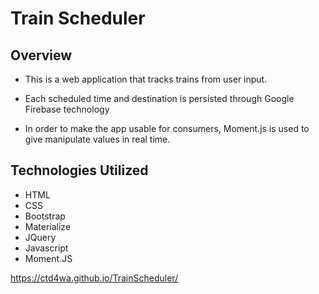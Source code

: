 # Train Scheduler

## Overview
- This is a web application that tracks trains from user input.

- Each scheduled time and destination is persisted through Google Firebase technology

- In order to make the app usable for consumers, Moment.js is used to give manipulate values in real time.


## Technologies Utilized 
  - HTML 
  - CSS 
  - Bootstrap 
  - Materialize 
  - JQuery 
  - Javascript 
  - Moment.JS

https://ctd4wa.github.io/TrainScheduler/
